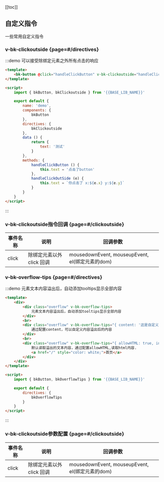 <script>
    import Vue from 'vue'
    import { bkButton, bkClickoutside, bkOverflowTips } from '@'

    export default {
        components: {
            bkButton
        },
        directives: {
            bkClickoutside,
            bkOverflowTips
        },
        data () {
            return {
                text: '点击测试'
            }
        },
        methods: {
            handleClickButton () {
                this.text = '点击了button'
            },
            handleClickOutSide (e) {
                this.text = `你点击了 x:${e.x} y:${e.y}`
            }
        }
    }
</script>

<style>
    .overflow {
        width: 200px;
        overflow: hidden;
        text-overflow: ellipsis;
        white-space: nowrap;
    }
</style>

[[toc]]

## 自定义指令

一些常用自定义指令

### v-bk-clickoutside {page=#/directives}

:::demo 可以接受除绑定元素之外所有点击的响应

```html
<template>
    <bk-button @click="handleClickButton" v-bk-clickoutside="handleClickOutSide">{{text}}</bk-button>
</template>

<script>
    import { bkButton, bkClickoutside } from '{{BASE_LIB_NAME}}'

    export default {
        name: 'demo',
        components: {
            bkButton
        },
        directives: {
            bkClickoutside
        },
        data () {
            return {
                text: '测试'
            }
        },
        methods: {
            handleClickButton () {
                this.text = '点击了button'
            },
            handleClickOutSide (e) {
                this.text = `你点击了 x:${e.x} y:${e.y}`
            }
        }
    }
</script>
```
:::

### v-bk-clickoutside指令回调 {page=#/clickoutside}
| 事件名称 | 说明 | 回调参数 |
|------|------|------|
| click | 除绑定元素以外 click 回调 | mousedownEvent, mouseupEvent, el(绑定元素的dom) |



### v-bk-overflow-tips {page=#/directives}

:::demo 元素文本内容溢出后，自动添加tooltips显示全部内容

```html
<template>
    <div>
        <div class="overflow" v-bk-overflow-tips>
            元素文本内容溢出后，自动添加tooltips显示全部内容
        </div>
        <br>
        <div class="overflow" v-bk-overflow-tips="{ content: '这是自定义的溢出后的提示语' }">
            通过配置content，可以自定义内容溢出后的内容
        </div>
        <br>
        <div class="overflow" v-bk-overflow-tips="{ allowHTML: true, interactive: true }">
            默认读取溢出的文本内容，通过配置allowHTML,读取html内容.
            <a href="/" style="color: white;">首页</a>
        </div>
    </div>
</template>

<script>
    import { bkButton, bkOverflowTips } from '{{BASE_LIB_NAME}}'

    export default {
        directives: {
            bkOverflowTips
        }
    }
</script>
```
:::

### v-bk-clickoutside参数配置 {page=#/clickoutside}
| 事件名称 | 说明 | 回调参数 |
|------|------|------|
| click | 除绑定元素以外 click 回调 | mousedownEvent, mouseupEvent, el(绑定元素的dom) |
